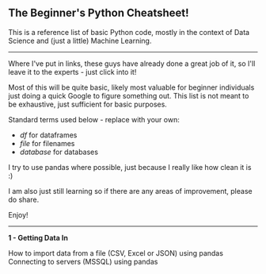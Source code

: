 ## The Beginner's Python Cheatsheet!

This is a reference list of basic Python code, mostly in the context of Data Science and (just a little) Machine Learning.

---

Where I've put in links, these guys have already done a great job of it, so I'll leave it to the experts - just click into it!

Most of this will be quite basic, likely most valuable for beginner individuals just doing a quick Google to figure something out. This list is not meant to be exhaustive, just sufficient for basic purposes.

Standard terms used below - replace with your own:
- _df_ for dataframes
- _file_ for filenames
- _database_ for databases

I try to use pandas where possible, just because I really like how clean it is :)

I am also just still learning so if there are any areas of improvement, please do share.

Enjoy!

---

__1 - Getting Data In__

How to import data from a file (CSV, Excel or JSON) using pandas
Connecting to servers (MSSQL) using pandas